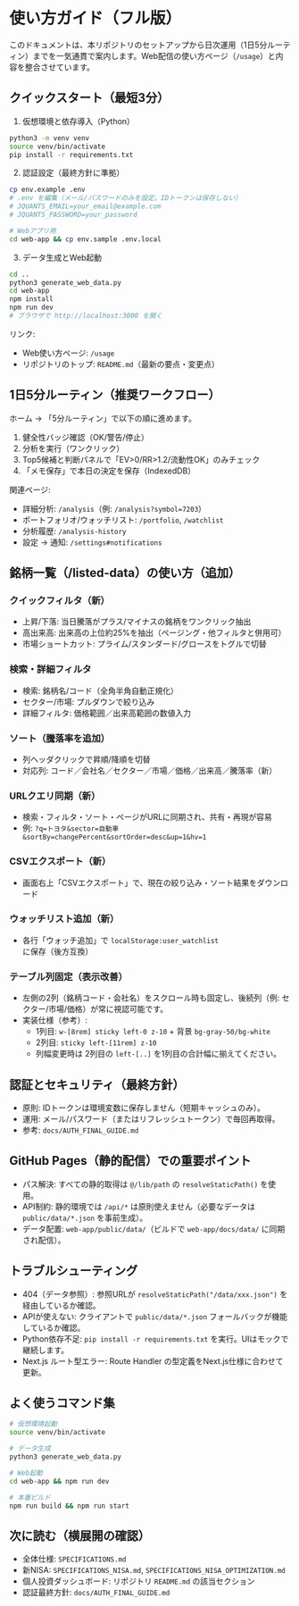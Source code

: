 # 使い方ガイド（フル版）

このドキュメントは、本リポジトリのセットアップから日次運用（1日5分ルーティン）までを一気通貫で案内します。Web配信の使い方ページ（`/usage`）と内容を整合させています。

## クイックスタート（最短3分）

1) 仮想環境と依存導入（Python）
```bash
python3 -m venv venv
source venv/bin/activate
pip install -r requirements.txt
```

2) 認証設定（最終方針に準拠）
```bash
cp env.example .env
# .env を編集（メール/パスワードのみを設定。IDトークンは保存しない）
# JQUANTS_EMAIL=your_email@example.com
# JQUANTS_PASSWORD=your_password

# Webアプリ用
cd web-app && cp env.sample .env.local
```

3) データ生成とWeb起動
```bash
cd ..
python3 generate_web_data.py
cd web-app
npm install
npm run dev
# ブラウザで http://localhost:3000 を開く
```

リンク:
- Web使い方ページ: `/usage`
- リポジトリのトップ: `README.md`（最新の要点・変更点）

## 1日5分ルーティン（推奨ワークフロー）

ホーム → 「5分ルーティン」で以下の順に進めます。
1. 健全性バッジ確認（OK/警告/停止）
2. 分析を実行（ワンクリック）
3. Top5候補と判断パネルで「EV>0/RR>1.2/流動性OK」のみチェック
4. 「メモ保存」で本日の決定を保存（IndexedDB）

関連ページ:
- 詳細分析: `/analysis`（例: `/analysis?symbol=7203`）
- ポートフォリオ/ウォッチリスト: `/portfolio`, `/watchlist`
- 分析履歴: `/analysis-history`
- 設定 → 通知: `/settings#notifications`

## 銘柄一覧（/listed-data）の使い方（追加）

### クイックフィルタ（新）
- 上昇/下落: 当日騰落がプラス/マイナスの銘柄をワンクリック抽出
- 高出来高: 出来高の上位約25%を抽出（ページング・他フィルタと併用可）
- 市場ショートカット: プライム/スタンダード/グロースをトグルで切替

### 検索・詳細フィルタ
- 検索: 銘柄名/コード（全角半角自動正規化）
- セクター/市場: プルダウンで絞り込み
- 詳細フィルタ: 価格範囲／出来高範囲の数値入力

### ソート（騰落率を追加）
- 列ヘッダクリックで昇順/降順を切替
- 対応列: コード／会社名／セクター／市場／価格／出来高／騰落率（新）

### URLクエリ同期（新）
- 検索・フィルタ・ソート・ページがURLに同期され、共有・再現が容易
- 例: `?q=トヨタ&sector=自動車&sortBy=changePercent&sortOrder=desc&up=1&hv=1`

### CSVエクスポート（新）
- 画面右上「CSVエクスポート」で、現在の絞り込み・ソート結果をダウンロード

### ウォッチリスト追加（新）
- 各行「ウォッチ追加」で `localStorage:user_watchlist` に保存（後方互換）

### テーブル列固定（表示改善）
- 左側の2列（銘柄コード・会社名）をスクロール時も固定し、後続列（例: セクター/市場/価格）が常に視認可能です。
- 実装仕様（参考）:
  - 1列目: `w-[8rem] sticky left-0 z-10` + 背景 `bg-gray-50/bg-white`
  - 2列目: `sticky left-[11rem] z-10`
  - 列幅変更時は 2列目の `left-[..]` を1列目の合計幅に揃えてください。

## 認証とセキュリティ（最終方針）

- 原則: IDトークンは環境変数に保存しません（短期キャッシュのみ）。
- 運用: メール/パスワード（またはリフレッシュトークン）で毎回再取得。
- 参考: `docs/AUTH_FINAL_GUIDE.md`

## GitHub Pages（静的配信）での重要ポイント

- パス解決: すべての静的取得は `@/lib/path` の `resolveStaticPath()` を使用。
- API制約: 静的環境では `/api/*` は原則使えません（必要なデータは `public/data/*.json` を事前生成）。
- データ配置: `web-app/public/data/`（ビルドで `web-app/docs/data/` に同期され配信）。

## トラブルシューティング

- 404（データ参照）: 参照URLが `resolveStaticPath("/data/xxx.json")` を経由しているか確認。
- APIが使えない: クライアントで `public/data/*.json` フォールバックが機能しているか確認。
- Python依存不足: `pip install -r requirements.txt` を実行。UIはモックで継続します。
- Next.js ルート型エラー: Route Handler の型定義をNext.js仕様に合わせて更新。

## よく使うコマンド集

```bash
# 仮想環境起動
source venv/bin/activate

# データ生成
python3 generate_web_data.py

# Web起動
cd web-app && npm run dev

# 本番ビルド
npm run build && npm run start
```

## 次に読む（横展開の確認）

- 全体仕様: `SPECIFICATIONS.md`
- 新NISA: `SPECIFICATIONS_NISA.md`, `SPECIFICATIONS_NISA_OPTIMIZATION.md`
- 個人投資ダッシュボード: リポジトリ `README.md` の該当セクション
- 認証最終方針: `docs/AUTH_FINAL_GUIDE.md`

